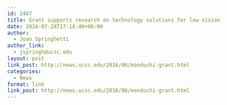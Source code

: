```yaml
---
id: 2467
title: Grant supports research on technology solutions for low vision
date: 2016-07-28T17:14:40+00:00
author:
  - Joan Springhetti
author_link:
  - jspringh@ucsc.edu
layout: post
link_post: http://news.ucsc.edu/2016/06/manduchi-grant.html
categories:
  - News
format: link
link_post: http://news.ucsc.edu/2016/06/manduchi-grant.html
---
```


